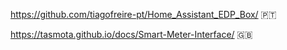 https://github.com/tiagofreire-pt/Home_Assistant_EDP_Box/ 🇵🇹

https://tasmota.github.io/docs/Smart-Meter-Interface/ 🇬🇧
